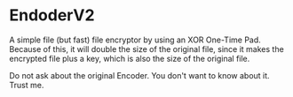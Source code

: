 # EndoderV2

A simple file (but fast) file encryptor by using an XOR One-Time Pad.
Because of this, it will double the size of the original file, since it makes the encrypted file plus a key, which is also the size of the original file.

Do not ask about the original Encoder. You don't want to know about it. Trust me.

